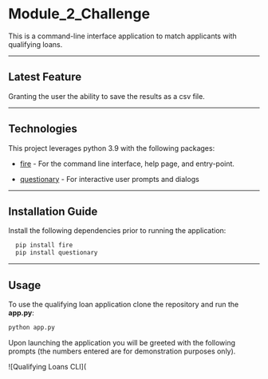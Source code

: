 # Module_2_Challenge

This is a command-line interface application to match applicants with qualifying loans. 

---

## Latest Feature 

Granting the user the ability to save the results as a csv file.

---

## Technologies

This project leverages python 3.9 with the following packages:

* [fire](https://github.com/google/python-fire) - For the command line interface, help page, and entry-point.

* [questionary](https://github.com/tmbo/questionary) - For interactive user prompts and dialogs

---

## Installation Guide

Install the following dependencies prior to running the application:

```python
  pip install fire
  pip install questionary
```
---

## Usage

To use the qualifying loan application clone the repository and run the **app.py**:

```python
python app.py
```

Upon launching the application you will be greeted with the following prompts (the numbers entered are for demonstration purposes only).

![Qualifying Loans CLI](